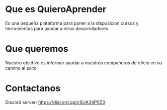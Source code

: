 # Que es QuieroAprender
Es una pequeña plataforma para poner a la disposicion cursos y herramientas para ayudar a otros desarrolladores

# Que queremos
Nuestro objetivo es informar ayudar a nuestros compañeros de oficio en su camino al exito

# Contactanos 
Discord server: https://discord.gg/cSUA34P5Z3
